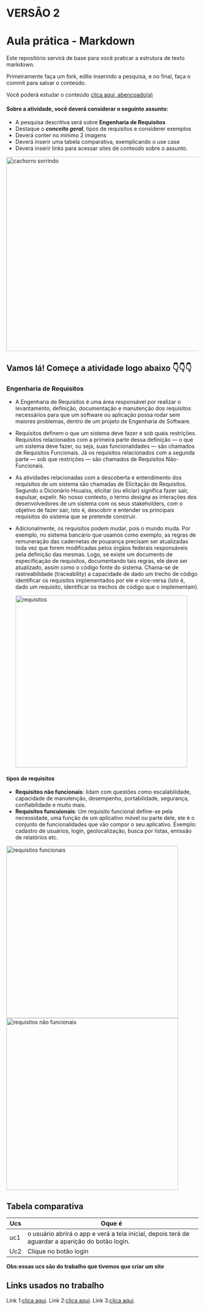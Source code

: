 # VERSÂO 2

# Aula prática - Markdown

Este repositório servirá de base para você praticar a estrutura de texto markdown. 

Primeiramente faça um fork, edite inserindo a pesquisa, e no final, faça o commit para salvar o conteúdo.

Você poderá estudar o conteúdo [clica aqui, abençoado(a)](https://docs.pipz.com/central-de-ajuda/learning-center/guia-basico-de-markdown#open)

#### Sobre a atividade, você deverá considerar o seguinte assunto:

- A pesquisa descritiva será sobre **Engenharia de Requisitos**
- Destaque o **_conceito geral_**, tipos de requisitos e considerer exemplos
- Deverá conter no mínimo 2 imagens
- Deverá inserir uma tabela comparativa, exemplicando o use case
- Deverá inserir links para acessar sites de conteúdo sobre o assunto.

<img src="https://www.patasdacasa.com.br/sites/default/files/styles/webp/public/noticias/2022/02/E-possivel-ver-um-cachorro-sorrindo-descubra-e-saiba-como-identificar.jpg.webp?itok=UYmPTLUx" alt="cachorro sorrindo" width="508px">


## Vamos lá! Começe a atividade logo abaixo 👇👇👇

### Engenharia de Requisitos

- A Engenharia de Requisitos é uma área responsável por realizar o levantamento, definição, documentação e manutenção dos requisitos necessários para que um software ou aplicação possa rodar sem maiores problemas, dentro de um projeto de Engenharia de Software.
- Requisitos definem o que um sistema deve fazer e sob quais restrições. Requisitos relacionados com a primeira parte dessa definição — o que um sistema deve fazer, ou seja, suas funcionalidades — são chamados de Requisitos Funcionais. Já os requisitos relacionados com a segunda parte — sob que restrições — são chamados de Requisitos Não-Funcionais.
- As atividades relacionadas com a descoberta e entendimento dos requisitos de um sistema são chamadas de Elicitação de Requisitos. Segundo o Dicionário Houaiss, elicitar (ou eliciar) significa fazer sair, expulsar, expelir. No nosso contexto, o termo designa as interações dos desenvolvedores de um sistema com os seus stakeholders, com o objetivo de fazer sair, isto é, descobrir e entender os principais requisitos do sistema que se pretende construir.
- Adicionalmente, os requisitos podem mudar, pois o mundo muda. Por exemplo, no sistema bancário que usamos como exemplo, as regras de remuneração das cadernetas de poupança precisam ser atualizadas toda vez que forem modificadas pelos órgãos federais responsáveis pela definição das mesmas. Logo, se existe um documento de especificação de requisitos, documentando tais regras, ele deve ser atualizado, assim como o código fonte do sistema. Chama-se de rastreabilidade (traceability) a capacidade de dado um trecho de código identificar os requisitos implementados por ele e vice-versa (isto é, dado um requisito, identificar os trechos de código que o implementam).
  
  <img src="https://engsoftmoderna.info/figs/cap3/requisitos.svg" alt="requisitos" width="450px">


#### tipos de requisitos

- **Requisitos não funcionais**: lidam com questões como escalabilidade, capacidade de manutenção, desempenho, portabilidade, segurança, confiabilidade e muito mais.
- **Requisitos funcuionais**: Um requisito funcional define-se pela necessidade, uma função de um aplicativo móvel ou parte dele, ele é o conjunto de funcionalidades que vão compor o seu aplicativo. Exemplo: cadastro de usuários, login, geolocalização, busca por listas, emissão de relatórios etc.

<img src="https://res.cloudinary.com/practicaldev/image/fetch/s--SKUh3GHz--/c_limit%2Cf_auto%2Cfl_progressive%2Cq_auto%2Cw_800/https://dev-to-uploads.s3.amazonaws.com/uploads/articles/o63vc02gw53b0r1xw505.jpg" alt="requisitos funcionais" width="450px">
<img src="https://dhg1h5j42swfq.cloudfront.net/2023/10/16115710/imagem-inicial-1.png" alt="requisitos não funcionais" width="450px">


## Tabela comparativa


Ucs | Oque é
----| ----------------
uc1 | o usuário abrirá o app e verá a tela inicial, depois terá de aguardar a aparição do botão login.
Uc2 | Clique no botão login

**Obs:essas ucs são do trabalho que tivemos que criar um site**

## Links usados no trabalho

Link 1:[clica aqui](https://engsoftmoderna.info/cap3.html).
Link 2:[clica aqui](https://visuresolutions.com/pt/blog/non-functional-requirements/#:~:text=Requisitos%20N%C3%A3o%20Funcionais%20(NFRs)%20s%C3%A3o,seguran%C3%A7a%2C%20confiabilidade%20e%20muito%20mais.).
Link 3:[clica aqui](https://visuresolutions.com/pt/blog/functional-requirements/#:~:text=Os%20requisitos%20funcionais%20podem%20ser,duas%20partes%3A%20fun%C3%A7%C3%A3o%20e%20comportamento.).
